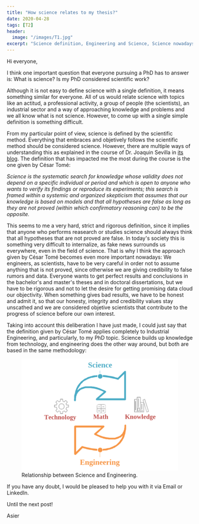 ```yaml
---
title: "How science relates to my thesis?"
date: 2020-04-28
tags: [T2]
header:
  image: "/images/T1.jpg"
excerpt: "Science definition, Engineering and Science, Science nowadays"
---
```


Hi everyone,

I think one important question that everyone pursuing a PhD has to answer is: What is science? Is my PhD considered scientific work?

Although it is not easy to define science with a single definition, it means something similar for everyone. All of us would relate science with topics like an actitud, a professional activity, a group of people (the scientists), an industrial sector and a way of approaching knowledge and problems and we all know what is not science. However, to come up with a single simple definition is something difficult.

From my particular point of view, science is defined by the scientific method. Everything that embraces and objetively follows the scientific method should be considered science. However, there are multiple ways of understanding this as explained in the course of Dr. Joaquin Sevilla in [its blog](https://abai-g9.blogspot.com). The definition that has impacted me the most during the course is the one given by César Tomé:

*Science is the systematic search for knowledge whose validity does not depend on a specific individual or period and which is open to anyone who wants to verify its findings or reproduce its experiments; this search is framed within a systemic and organized skepticism that assumes that our knowledge is based on models and that all hypotheses are false as long as they are not proved (within which confirmatory reasoning can) to be the opposite.*

This seems to me a very hard, strict and rigorous definition, since it implies that anyone who performs reasearch or studies science should always think that all hypotheses that are not proved are false. In today's society this is something very difficult to internalize, as fake news surrounds us everywhere, even in the field of science. That is why I think the approach given by César Tomé becomes even more important nowadays: We engineers, as scientists, have to be very careful in order not to assume anything that is not proved, since otherwise we are giving credibility to false rumors and data. Everyone wants to get perfect results and conclusions in the bachelor's and master's theses and in doctoral dissertations, but we have to be rigorous and not to let the desire for getting promising data cloud our objectivity. When something gives bad results, we have to be honest and admit it, so that our honesty, integrity and credibility values stay unscathed and we are considered objetive scientists that contribute to the progress of science before our own interest.

Taking into account this deliberation I have just made, I could just say that the definition given by César Tomé applies completely to Industrial Engineering, and particularly, to my PhD topic. Science builds up knowledge from technology, and engineering does the other way around, but both are based in the same methodology:

<figure>
  <img src="/images/science-and-engineering.png" alt="Relationship between Science and Engineering">
  <figcaption>Relationship between Science and Engineering.</figcaption>
</figure>

If you have any doubt, I would be pleased to help you with it via Email or LinkedIn.

Until the next post!

Asier